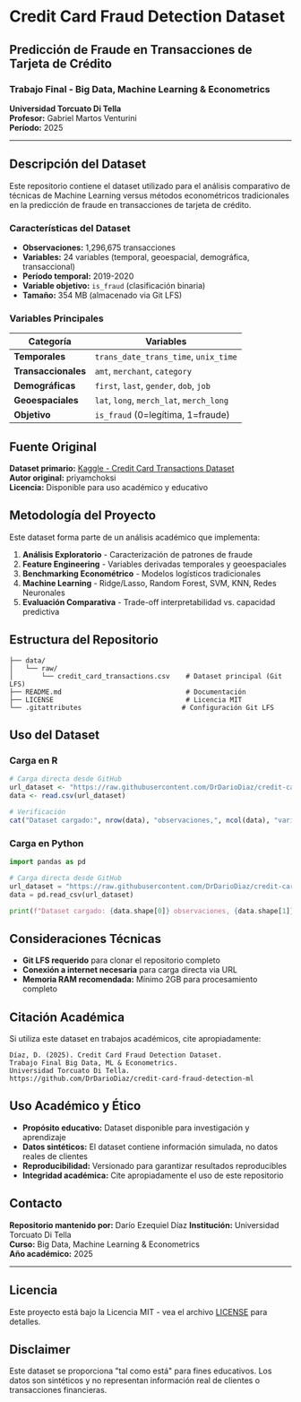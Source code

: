 # Credit Card Fraud Detection Dataset
## Predicción de Fraude en Transacciones de Tarjeta de Crédito

### Trabajo Final - Big Data, Machine Learning & Econometrics
**Universidad Torcuato Di Tella**  
**Profesor:** Gabriel Martos Venturini  
**Período:** 2025

---

## Descripción del Dataset

Este repositorio contiene el dataset utilizado para el análisis comparativo de técnicas de Machine Learning versus métodos econométricos tradicionales en la predicción de fraude en transacciones de tarjeta de crédito.

### Características del Dataset
- **Observaciones:** 1,296,675 transacciones
- **Variables:** 24 variables (temporal, geoespacial, demográfica, transaccional)
- **Período temporal:** 2019-2020
- **Variable objetivo:** `is_fraud` (clasificación binaria)
- **Tamaño:** 354 MB (almacenado via Git LFS)

### Variables Principales
| Categoría | Variables |
|-----------|-----------|
| **Temporales** | `trans_date_trans_time`, `unix_time` |
| **Transaccionales** | `amt`, `merchant`, `category` |
| **Demográficas** | `first`, `last`, `gender`, `dob`, `job` |
| **Geoespaciales** | `lat`, `long`, `merch_lat`, `merch_long` |
| **Objetivo** | `is_fraud` (0=legítima, 1=fraude) |

## Fuente Original

**Dataset primario:** [Kaggle - Credit Card Transactions Dataset](https://www.kaggle.com/datasets/priyamchoksi/credit-card-transactions-dataset)  
**Autor original:** priyamchoksi  
**Licencia:** Disponible para uso académico y educativo

## Metodología del Proyecto

Este dataset forma parte de un análisis académico que implementa:

1. **Análisis Exploratorio** - Caracterización de patrones de fraude
2. **Feature Engineering** - Variables derivadas temporales y geoespaciales  
3. **Benchmarking Econométrico** - Modelos logísticos tradicionales
4. **Machine Learning** - Ridge/Lasso, Random Forest, SVM, KNN, Redes Neuronales
5. **Evaluación Comparativa** - Trade-off interpretabilidad vs. capacidad predictiva

## Estructura del Repositorio

```
├── data/
│   └── raw/
│       └── credit_card_transactions.csv    # Dataset principal (Git LFS)
├── README.md                               # Documentación
├── LICENSE                                 # Licencia MIT
└── .gitattributes                         # Configuración Git LFS
```

## Uso del Dataset

### Carga en R
```r
# Carga directa desde GitHub
url_dataset <- "https://raw.githubusercontent.com/DrDarioDiaz/credit-card-fraud-detection-ml/main/data/raw/credit_card_transactions.csv"
data <- read.csv(url_dataset)

# Verificación
cat("Dataset cargado:", nrow(data), "observaciones,", ncol(data), "variables\n")
```

### Carga en Python
```python
import pandas as pd

# Carga directa desde GitHub
url_dataset = "https://raw.githubusercontent.com/DrDarioDiaz/credit-card-fraud-detection-ml/main/data/raw/credit_card_transactions.csv"
data = pd.read_csv(url_dataset)

print(f"Dataset cargado: {data.shape[0]} observaciones, {data.shape[1]} variables")
```

## Consideraciones Técnicas

- **Git LFS requerido** para clonar el repositorio completo
- **Conexión a internet necesaria** para carga directa via URL
- **Memoria RAM recomendada:** Mínimo 2GB para procesamiento completo

## Citación Académica

Si utiliza este dataset en trabajos académicos, cite apropiadamente:

```
Díaz, D. (2025). Credit Card Fraud Detection Dataset. 
Trabajo Final Big Data, ML & Econometrics. 
Universidad Torcuato Di Tella. 
https://github.com/DrDarioDiaz/credit-card-fraud-detection-ml
```

## Uso Académico y Ético

- **Propósito educativo:** Dataset disponible para investigación y aprendizaje
- **Datos sintéticos:** El dataset contiene información simulada, no datos reales de clientes
- **Reproducibilidad:** Versionado para garantizar resultados reproducibles
- **Integridad académica:** Cite apropiadamente el uso de este repositorio

## Contacto

**Repositorio mantenido por:** Darío Ezequiel Díaz 
**Institución:** Universidad Torcuato Di Tella  
**Curso:** Big Data, Machine Learning & Econometrics  
**Año académico:** 2025

---

## Licencia

Este proyecto está bajo la Licencia MIT - vea el archivo [LICENSE](LICENSE) para detalles.

## Disclaimer

Este dataset se proporciona "tal como está" para fines educativos. Los datos son sintéticos y no representan información real de clientes o transacciones financieras.
